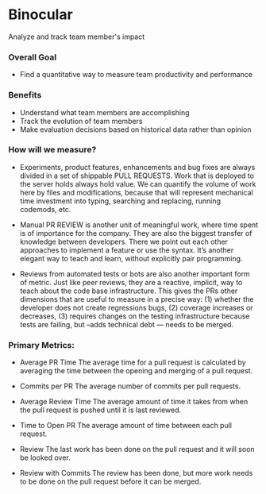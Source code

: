 # Binocular
Analyze and track team member's impact

### Overall Goal
- Find a quantitative way to measure team productivity and performance

### Benefits
- Understand what team members are accomplishing
- Track the evolution of team members
- Make evaluation decisions based on historical data rather than opinion

### How will we measure?
- Experiments, product features, enhancements and bug fixes are always divided in a set of shippable PULL REQUESTS. Work that is deployed to the server holds always hold value. We can quantify the volume of work here by files and modifications, because that will represent mechanical time investment into typing, searching and replacing, running codemods, etc.

- Manual PR REVIEW is another unit of meaningful work, where time spent is of importance for the company. They are also the biggest transfer of knowledge between developers. There we point out each other approaches to implement a feature or use the syntax. It’s another elegant way to teach and learn, without explicitly pair programming.

- Reviews from automated tests or bots are also another important form of metric. Just like peer reviews, they are a reactive, implicit, way to teach about the code base infrastructure. This gives the PRs other dimensions that are useful to measure in a precise way: (1) whether the developer does not create regressions bugs, (2) coverage increases or decreases, (3) requires changes on the testing infrastructure because tests are failing, but –adds technical debt — needs to be merged.

### Primary Metrics:
- Average PR Time
	The average time for a pull request is calculated by averaging the time between the opening and merging of a pull request.

- Commits per PR
	The average number of commits per pull requests.

- Average Review Time
	The average amount of time it takes from when the pull request is pushed until it is last reviewed.

- Time to Open PR
	The average amount of time between each pull request.

- Review
	The last work has been done on the pull request and it will soon be looked over.

- Review with Commits
	The review has been done, but more work needs to be done on the pull request before it can be merged.
